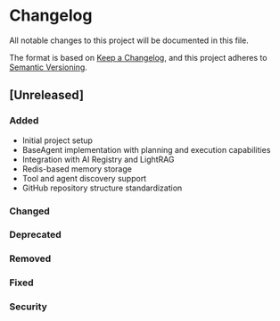 # Changelog

All notable changes to this project will be documented in this file.

The format is based on [Keep a Changelog](https://keepachangelog.com/en/1.0.0/),
and this project adheres to [Semantic Versioning](https://semver.org/spec/v2.0.0.html).

## [Unreleased]

### Added
- Initial project setup
- BaseAgent implementation with planning and execution capabilities
- Integration with AI Registry and LightRAG
- Redis-based memory storage
- Tool and agent discovery support
- GitHub repository structure standardization

### Changed

### Deprecated

### Removed

### Fixed

### Security
